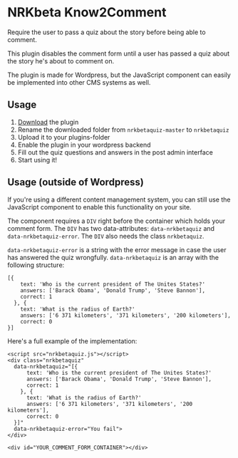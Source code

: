 # NRKbeta Know2Comment

Require the user to pass a quiz about the story before being able to comment.

This plugin disables the comment form until a user has passed a quiz about the story he's about to comment on.

The plugin is made for Wordpress, but the JavaScript component can easily be implemented into other CMS systems as well.

## Usage

1. [Download](https://github.com/nrkbeta/nrkbetaquiz/archive/master.zip) the plugin
1. Rename the downloaded folder from `nrkbetaquiz-master` to `nrkbetaquiz`
1. Upload it to your plugins-folder
1. Enable the plugin in your wordpress backend
1. Fill out the quiz questions and answers in the post admin interface
1. Start using it!

## Usage (outside of Wordpress)

If you're using a different content management system, you can still use the JavaScript component to enable this functionality on your site.

The component requires a `DIV` right before the container which holds your comment form. The `DIV` has two data-attributes: `data-nrkbetaquiz` and `data-nrkbetaquiz-error`. The `DIV` also needs the class `nrkbetaquiz`.

`data-nrkbetaquiz-error` is a string with the error message in case the user has answered the quiz wrongfully.
`data-nrkbetaquiz` is an array with the following structure:

	[{
	    text: 'Who is the current president of The Unites States?'
	    answers: ['Barack Obama', 'Donald Trump', 'Steve Bannon'],
	    correct: 1
	  }, {
	    text: 'What is the radius of Earth?'
	    answers: ['6 371 kilometers', '371 kilometers', '200 kilometers'],
	    correct: 0
	}]


Here's a full example of the implementation:

	<script src="nrkbetaquiz.js"></script>
	<div class="nrkbetaquiz"
	  data-nrkbetaquiz="[{
	      text: 'Who is the current president of The Unites States?'
	      answers: ['Barack Obama', 'Donald Trump', 'Steve Bannon'],
	      correct: 1
	    }, {
	      text: 'What is the radius of Earth?'
	      answers: ['6 371 kilometers', '371 kilometers', '200 kilometers'],
	      correct: 0
	  }]"
	  data-nrkbetaquiz-error="You fail">
	</div>

	<div id="YOUR_COMMENT_FORM_CONTAINER"></div>
